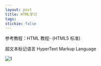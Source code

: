 ```yaml
---
layout: post
title: HTML学习
tags:
stickie: false
---
```


参考教程：HTML 教程- (HTML5 标准)

超文本标记语言 HyperText Markup Language

![1](https://user-images.githubusercontent.com/67897612/117124750-4c008180-adcb-11eb-8ed6-f0a18e9bf29a.jpg)


